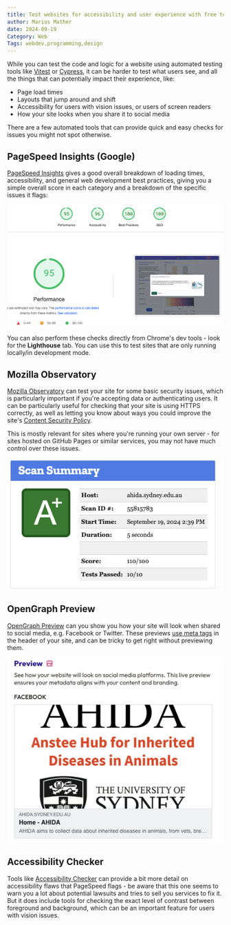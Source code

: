 ```yaml
---
title: Test websites for accessibility and user experience with free tools
author: Marius Mather
date: 2024-09-19
Category: Web
Tags: webdev,programming,design
---
```


While you can test the code and logic for a website using automated
testing tools like [Vitest](https://vitest.dev/) or [Cypress](https://www.cypress.io/),
it can be harder to test what users see, and all the things that can
potentially impact their experience, like:

* Page load times
* Layouts that jump around and shift
* Accessibility for users with vision issues, or users of screen readers
* How your site looks when you share it to social media

There are a few automated tools that can provide quick and easy checks for
issues you might not spot otherwise.

## PageSpeed Insights (Google)

[PageSpeed Insights](https://pagespeed.web.dev/) gives a good overall breakdown
of loading times, accessibility, and general web development best practices,
giving you a simple overall score in each category and a breakdown
of the specific issues it flags:

![Example PageSpeed results](images/2024-09-19-website_testing_tools/pagespeed.png)

You can also perform these checks directly from Chrome's dev tools - look for
the **Lighthouse** tab. You can use this to test sites that are only
running locally/in development mode.

## Mozilla Observatory

[Mozilla Observatory](https://observatory.mozilla.org/) can test your site for
some basic security issues, which is particularly important if you're accepting
data or authenticating users. It can be particularly useful for checking
that your site is using HTTPS correctly, as well as letting you know about
ways you could improve the site's [Content Security Policy](https://developer.mozilla.org/en-US/docs/Web/HTTP/CSP).

This is mostly relevant for sites where you're running your own server - for sites
hosted on GitHub Pages or similar services, you may not have much control over these
issues.

![Example Observatory results](images/2024-09-19-website_testing_tools/observatory.png)

## OpenGraph Preview

[OpenGraph Preview](https://www.opengraph.xyz) can you show you how your site will look when
shared to social media, e.g. Facebook or Twitter. These previews [use meta tags](https://ogp.me/)
in the header of your site, and can be tricky to get right without previewing them.

![Example OpenGraph preview](images/2024-09-19-website_testing_tools/opengraph.png)

## Accessibility Checker

Tools like [Accessibility Checker](https://www.accessibilitychecker.org) can provide a bit more
detail on accessibility flaws that PageSpeed flags - be aware that this one seems to warn
you a lot about potential lawsuits and tries to sell you services to fix it. But it does include
tools for checking the exact level of contrast between foreground and background, which
can be an important feature for users with vision issues.